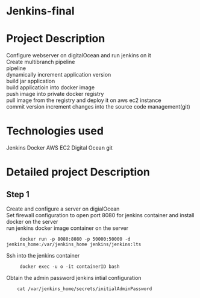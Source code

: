 # Jenkins-final
# Project Description

   Configure webserver on digitalOcean and run jenkins on it <br/>
   Create multibranch pipeline <br/>
   pipeline <br/>
   dynamically increment application version <br/>
   build jar application <br/>
   build applicatioin into docker image <br/>
   push image into private docker registry <br/>
   pull image from the registry and deploy it on aws ec2 instance <br/>
   commit version increment changes into the source code management(git) <br/>
  
  

# Technologies used
  Jenkins
  Docker
  AWS EC2
  Digital Ocean
  git
# Detailed project Description
## Step 1
Create and configure a server on digialOcean <br/>
Set firewall configuration to open port 8080 for jenkins container and install docker on the server <br/>
run jenkins docker image container on the server <br/>
                
         docker run -p 8080:8080 -p 50000:50000 -d jenkins_home:/var/jenkins_home jenkins/jenkins:lts

Ssh into the jenkins container <br/>

         docker exec -u o -it containerID bash
           
Obtain the admin password jenkins intial configuration

        cat /var/jenkins_home/secrets/initialAdminPassword
       

